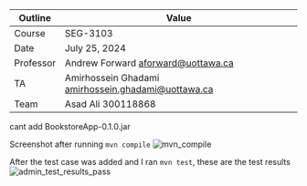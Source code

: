 
Outline | Value
--------|-------
Course | SEG-3103
Date | July 25, 2024
Professor | Andrew Forward aforward@uottawa.ca
TA | Amirhossein Ghadami amirhossein.ghadami@uottawa.ca
Team | Asad Ali 300118868

cant add BookstoreApp-0.1.0.jar

Screenshot after running `mvn compile`
![mvn_compile](https://user-images.githubusercontent.com/55165979/125716650-0f61510f-3c3d-41f3-8f1b-069fa5d74f36.png)

After the test case was added and I ran `mvn test`, these are the test results
![admin_test_results_pass](https://user-images.githubusercontent.com/55165979/125716640-284638f7-88c0-49cf-99df-42de60e5c1ce.png)
